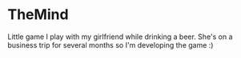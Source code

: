 # TheMind

Little game I play with my girlfriend while drinking a beer. She's on a business trip for several months so I'm developing the game :)
